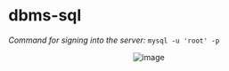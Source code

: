 # dbms-sql

*Command for signing into the server:*  `mysql -u 'root' -p`

<div align="center">

![image](https://user-images.githubusercontent.com/83855603/171660452-0571fa3d-e5d2-4b46-a1cc-e5b98af9ddcf.png)
  
</div>

